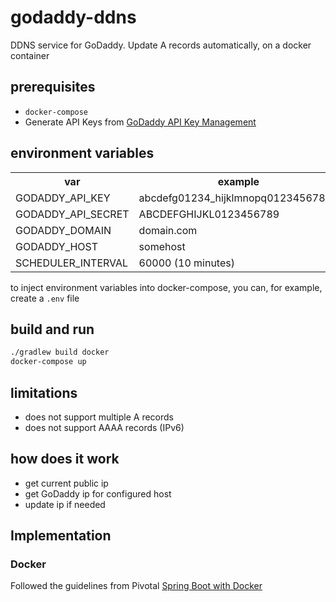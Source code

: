 # godaddy-ddns

DDNS service for GoDaddy. Update A records automatically, on a docker container

## prerequisites

* `docker-compose`
* Generate API Keys from [GoDaddy API Key Management](https://developer.godaddy.com/keys)

## environment variables

<table>
<tr><th>var</th><th>example</th><th>required</th></tr>
<tr><td>GODADDY_API_KEY</td><td>abcdefg01234_hijklmnopq01234567890</td></tr>
<tr><td>GODADDY_API_SECRET</td><td>ABCDEFGHIJKL0123456789</td></tr>
<tr><td>GODADDY_DOMAIN</td><td>domain.com</td></tr>
<tr><td>GODADDY_HOST</td><td>somehost</td></tr>
<tr><td>SCHEDULER_INTERVAL</td><td>60000 (10 minutes)</td></tr>
</table>

to inject environment variables into docker-compose, you can, for example,
create a `.env` file
 
## build and run
```bash
./gradlew build docker
docker-compose up
```

## limitations

* does not support multiple A records
* does not support AAAA records (IPv6)

## how does it work

* get current public ip
* get GoDaddy ip for configured host
* update ip if needed

## Implementation

### Docker

Followed the guidelines from Pivotal [Spring Boot with Docker](https://spring.io/guides/gs/spring-boot-docker/)
